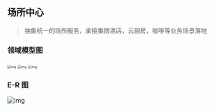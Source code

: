 ## 场所中心

> 抽象统一的场所服务，承接集团酒店，云厨房，咖啡等业务场景落地

### 领域模型图

<img src="https://tva1.sinaimg.cn/large/0081Kckwgy1glxlib867vj30td0ny75l.jpg" alt="img" style="zoom:50%;" />

<img src="https://tva1.sinaimg.cn/large/0081Kckwgy1glxlidf0ysj316u0g5q3y.jpg" alt="img" style="zoom:50%;" />

<img src="https://tva1.sinaimg.cn/large/0081Kckwgy1glxli99pitj30uj0f8q3m.jpg" alt="img" style="zoom:50%;" />



### E-R 图

![img](https://tva1.sinaimg.cn/large/0081Kckwgy1glxli7dc75j30y30u0139.jpg)


